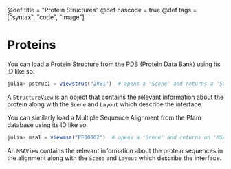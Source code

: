 @def title = "Protein Structures"
@def hascode = true
@def tags = ["syntax", "code", "image"]

# Proteins

You can load a Protein Structure from the PDB (Protein Data Bank) using its ID like so:
```julia
julia> pstruc1 = viewstruc("2VB1")  # opens a 'Scene' and returns a 'StructureView'
```
A `StructureView` is an object that contains the relevant information about the
protein along with the `Scene` and `Layout` which describe the interface.  


You can similarly load a Multiple Sequence Alignment from the Pfam database using its
ID like so:
```julia
julia> msa1 = viewmsa("PF00062")  # opens a 'Scene' and returns an 'MSAView'
```
An `MSAView` contains the relevant information about the protein sequences in the
alignment along with the `Scene` and `Layout` which describe the interface.
